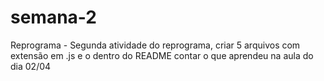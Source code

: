 # semana-2
Reprograma - Segunda atividade do reprograma, criar 5 arquivos com extensão em .js e o dentro do README contar o que aprendeu na aula do dia 02/04
